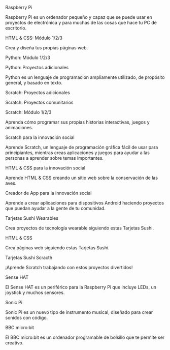 Raspberry Pi

Raspberry Pi es un ordenador pequeño y capaz que se puede usar en proyectos de electrónica y para muchas de las cosas que hace tu PC de escritorio.

HTML & CSS: Módulo 1/2/3

Crea y diseña tus propias páginas web.

Python: Módulo 1/2/3

Python: Proyectos adicionales

Python es un lenguaje de programación ampliamente utilizado, de propósito general, y basado en texto.

Scratch: Proyectos adicionales

Scratch: Proyectos comunitarios

Scratch: Módulo 1/2/3

Aprenda cómo programar sus propias historias interactivas, juegos y animaciones.

Scratch para la innovación social

Aprende Scratch, un lenguaje de programación gráfica fácil de usar para principiantes, mientras creas aplicaciones y juegos para ayudar a las personas a aprender sobre temas importantes.

HTML & CSS para la innovación social

Aprende HTML & CSS creando un sitio web sobre la conservación de las aves.

Creador de App para la innovación social

Aprende a crear aplicaciones para dispositivos Android haciendo proyectos que puedan ayudar a la gente de tu comunidad.

Tarjetas Sushi Wearables

Crea proyectos de tecnología wearable siguiendo estas Tarjetas Sushi.

HTML & CSS

Crea páginas web siguiendo estas Tarjetas Sushi.

Tarjetas Sushi Scracth

¡Aprende Scratch trabajando con estos proyectos divertidos!

Sense HAT

El Sense HAT es un periférico para la Raspberry Pi que incluye LEDs, un joystick y muchos sensores.

Sonic Pi

Sonic Pi es un nuevo tipo de instrumento musical, diseñado para crear sonidos con código.

BBC micro:bit

El BBC micro:bit es un ordenador programable de bolsillo que te permite ser creativo.